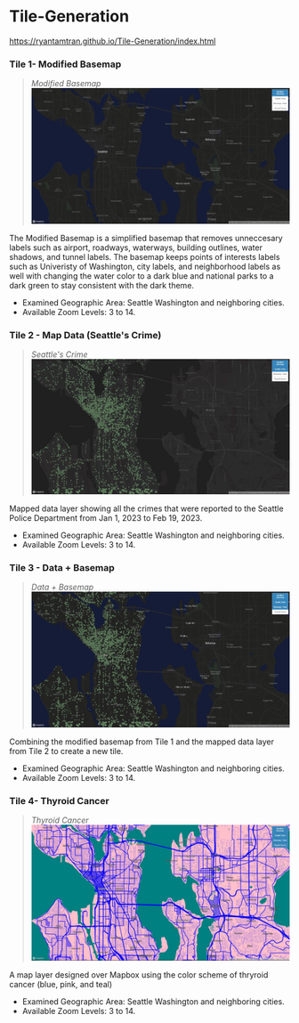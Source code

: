 # Tile-Generation

https://ryantamtran.github.io/Tile-Generation/index.html

### Tile 1- Modified Basemap

> *Modified Basemap*
![Modified Basemap](https://raw.githubusercontent.com/ryantamtran/Tile-Generation/main/imgs/modbasemap.JPG)

The Modified Basemap is a simplified basemap that removes unneccesary labels such as airport, roadways, waterways, building outlines, water shadows, and tunnel labels. The basemap keeps points of interests labels such as Univeristy of Washington, city labels, and neighborhood labels as well with changing the water color to a dark blue and national parks to a dark green to stay consistent with the dark theme. 

- Examined Geographic Area: Seattle Washington and neighboring cities. 
- Available Zoom Levels: 3 to 14.

### Tile 2 - Map Data (Seattle's Crime)

> *Seattle's Crime*
![Seattle's Crime](https://raw.githubusercontent.com/ryantamtran/Tile-Generation/main/imgs/crime.JPG)

Mapped data layer showing all the crimes that were reported to the Seattle Police Department from Jan 1, 2023 to Feb 19, 2023. 

- Examined Geographic Area: Seattle Washington and neighboring cities. 
- Available Zoom Levels: 3 to 14.

### Tile 3 - Data + Basemap

> *Data + Basemap*
![Data + Basemap](https://raw.githubusercontent.com/ryantamtran/Tile-Generation/main/imgs/crimeBasemap.JPG)

Combining the modified basemap from Tile 1 and the mapped data layer from Tile 2 to create a new tile.

- Examined Geographic Area: Seattle Washington and neighboring cities. 
- Available Zoom Levels: 3 to 14.

### Tile 4- Thyroid Cancer

> *Thyroid Cancer*
![Thyroid Cancer](https://raw.githubusercontent.com/ryantamtran/Tile-Generation/main/imgs/cancer.JPG)

A map layer designed over Mapbox using the color scheme of thryroid cancer (blue, pink, and teal)

- Examined Geographic Area: Seattle Washington and neighboring cities. 
- Available Zoom Levels: 3 to 14.
